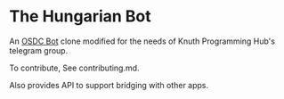 # The Hungarian Bot

An [OSDC Bot](https://github.com/osdc/bots) clone modified for the needs of Knuth Programming Hub's telegram group.

To contribute, See contributing.md.

Also provides API to support bridging with other apps.

